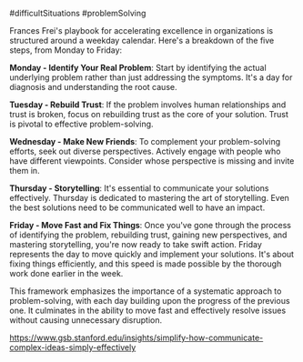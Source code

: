#difficultSituations #problemSolving

Frances Frei's playbook for accelerating excellence in organizations is structured around a weekday calendar. Here's a breakdown of the five steps, from Monday to Friday:

**Monday - Identify Your Real Problem**: Start by identifying the actual underlying problem rather than just addressing the symptoms. It's a day for diagnosis and understanding the root cause.

**Tuesday - Rebuild Trust**: If the problem involves human relationships and trust is broken, focus on rebuilding trust as the core of your solution. Trust is pivotal to effective problem-solving.

**Wednesday - Make New Friends**: To complement your problem-solving efforts, seek out diverse perspectives. Actively engage with people who have different viewpoints. Consider whose perspective is missing and invite them in.

**Thursday - Storytelling**: It's essential to communicate your solutions effectively. Thursday is dedicated to mastering the art of storytelling. Even the best solutions need to be communicated well to have an impact.

**Friday - Move Fast and Fix Things**: Once you've gone through the process of identifying the problem, rebuilding trust, gaining new perspectives, and mastering storytelling, you're now ready to take swift action. Friday represents the day to move quickly and implement your solutions. It's about fixing things efficiently, and this speed is made possible by the thorough work done earlier in the week.

This framework emphasizes the importance of a systematic approach to problem-solving, with each day building upon the progress of the previous one. It culminates in the ability to move fast and effectively resolve issues without causing unnecessary disruption.

https://www.gsb.stanford.edu/insights/simplify-how-communicate-complex-ideas-simply-effectively

